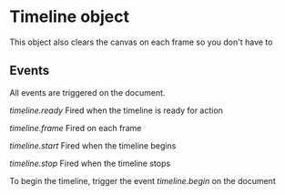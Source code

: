 # Timeline object

This object also clears the canvas on each frame so you don't have to

## Events

All events are triggered on the document.

*timeline.ready*
Fired when the timeline is ready for action

*timeline.frame*
Fired on each frame

*timeline.start*
Fired when the timeline begins

*timeline.stop*
Fired when the timeline stops



To begin the timeline, trigger the event *timeline.begin* on the document
